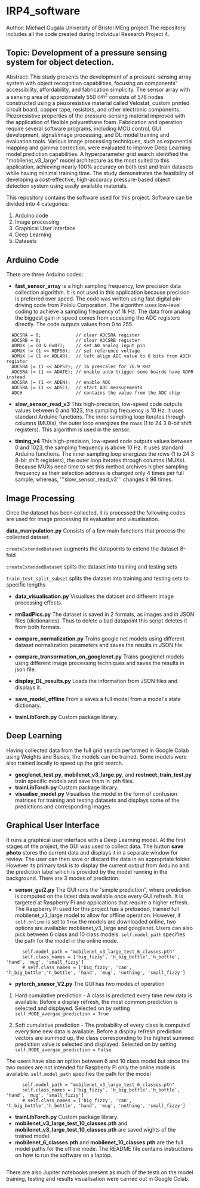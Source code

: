 # IRP4_software
Author: Michael Gugala
University of Bristol MEng project 
The repository includes all the code created during Individual Research Project 4.


## Topic: Development of a pressure sensing system for object detection.

Abstract:
This study presents the development of a pressure-sensing array system with object recognition capabilities, focusing on components' accessibility, affordability, and fabrication simplicity. The sensor array with a sensing area of approximately 550 $cm^2$ consists of 576 nodes constructed using a piezoresistive material called Velostat, custom printed circuit board, copper tape, resistors, and other electronic components. Piezoresistive properties of the pressure-sensing material improved with the application of flexible polyurethane foam. Fabrication and operation require several software programs, including MCU control, GUI development, signal/image processing, and DL model training and evaluation tools. Various image processing techniques, such as exponential mapping and gamma correction, were evaluated to improve Deep Learning model prediction capabilities. A hyperparameter grid search identified the "mobilenet\_v3\_large" model architecture as the most suited to this application, achieving nearly 100\% accuracy on both test and train datasets while having minimal training time. The study demonstrates the feasibility of developing a cost-effective, high-accuracy pressure-based object detection system using easily available materials.


This repository contains the software used for this project. Software can be divided into 4 categories:
1) Arduino code
2) Image processing
3) Graphical User Interface
4) Deep Learning
5) Datasets

## Arduino Code
There are three Arduino codes:
* **fast_sensor_array** is a high sampling frequency, low precision data collection algorithm. It is not used in this application because precision is preferred over speed. The code was written using fast digital pin-driving code from Pololu Corporation. The algorithm uses low-level coding to achieve a sampling frequency of 1k Hz. The data from analog the biggest gain in speed comes from accessing the ADC registers directly. The code outputs values from 0 to 255.
```
  ADCSRA = 0;             // clear ADCSRA register
  ADCSRB = 0;             // clear ADCSRB register
  ADMUX |= (0 & 0x07);    // set A0 analog input pin
  ADMUX |= (1 << REFS0);  // set reference voltage
  ADMUX |= (1 << ADLAR);  // left align ADC value to 8 bits from ADCH register
  ADCSRA |= (1 << ADPS2); // 16 prescaler for 76.9 KHz
  ADCSRA |= (1 << ADATE); // enable auto trigger some boards have ADFR instead 
  ADCSRA |= (1 << ADEN);  // enable ADC
  ADCSRA |= (1 << ADSC);  // start ADC measurements
  ADCH                    // contains the value from the ADC chip
```

* **slow_sensor_read_v3** This high-precision, low-speed code outputs values between 0 and 1023, the sampling frequency is 10 Hz. It uses standard Arduino functions. The inner sampling loop iterates through columns (MUXs), the outer loop energizes the rows (1 to 24 3 8-bit shift registers). This algorithm is used in the sensor.


* **timing_v4** This high-precision, low-speed code outputs values between 0 and 1023, the sampling frequency is above 10 Hz. It uses standard Arduino functions. The inner sampling loop energizes the rows (1 to 24 3 8-bit shift registers), the outer loop iterates through columns (MUXs). Because MUXs need time to set this method archives higher sampling frequency as their selection address is changed only 4 times per full sample, whereas, '''slow_sensor_read_v3''' changes it 96 times.


## Image Processing
Once the dataset has been collected, it is processed the following codes are used for image processing its evaluation and visualisation. 

**data_manipulation.py** Consists of a few main functions that process the collected dataset.

```createExtendedDataset``` augments the datapoints to extend the dataset 8-fold

```createExtendedDataset``` splits the dataset into training and testing sets

```train_test_split_subset``` splits the dataset into training and testing sets to specific lengths


* **data_visualisation.py** Visualises the dataset and different image processing effects.

* **rmBadPics.py** The dataset is saved in 2 formats, as images and in JSON files (dictionaries). Thus to delete a bad datapoint this script deletes it from both formats.

* **compare_normalization.py** Trains google net models using different dataset normalization parameters and saves the results in JSON file.

* **compare_transormation_on_googlenet.py** Trains googlenet models using different image processing techniques and saves the results in json file.

* **display_DL_results.py** Loads the information from JSON files and displays it.
  
* **save_model_offline** From a saves a full model from a model's state dictionary.

* **trainLibTorch.py** Custom package library.


## Deep Learning
Having collected data from the full grid search performed in Google Colab using Weights and Biases, the models can be trained. Some models were also trained locally to speed up the grid search. 

* **googlenet_test.py**, **mobilenet_v3_large.py**, and **restneet_train_test.py** train specific models and save them in .pth files.
* **trainLibTorch.py** Custom package library.
* **visualise_model.py** Visualises the model in the form of confusion matrices for training and testing datasets and displays some of the predictions and corresponding images.

## Graphical User Interface
It runs a graphical user interface with a Deep Learning model. At the first stages of the project, the GUI was used to collect data. The button **save photo** stores the current data and displays it in a separate window for review. The user can then save or discard the data in an appropriate folder. However its primary task is to display the current output from Arduino and the prediction label which is provided by the model running in the background. There are 3 modes of prediction.

* **sensor_gui2.py** The GUI runs the "simple prediction", where prediction is computed on the latest data available once every GUI refresh. It is targeted at Raspberry Pi and applications that require a higher refresh. The Raspberry Pi used for this project has a preloaded, trained full mobilenet_v3_large model to allow for offline operation. However, if ```self.online``` is set to ```True``` the models are downloaded online, two options are available: mobilenet_v3_large and googlenet. Users can also pick between 6 class and 10 class models. ```self.model_path``` specifies the path for the model in the online mode.
```self.online = True
      self.model_path = "mobilenet_v3_large_test_6_classes.pth"
      self.class_names = ['big_fizzy', 'h_big_bottle','h_bottle', 'hand', 'mug', 'small_fizzy']
      # self.class_names = ['big_fizzy', 'can', 'h_big_bottle','h_bottle', 'hand', 'mug', 'nothing', 'small_fizzy']
```

* **pytorch_snesor_V2.py** The GUI has two modes of operation
1) Hard cumulative prediction - A class is predicted every time new data is available. Before a display refresh, the most common prediction is selected and displayed. Selected on by setting ```self.MODE_avergae_prediction = True```

2) Soft cumulative prediction - The probability of every class is computed every time new data is available. Before a display refresh prediction vectors are summed up, the class corresponding to the highest summed prediction value is selected and displayed. Selected on by setting ```self.MODE_avergae_prediction = False```


The users have also an option between 6 and 10 class model but since the two modes are not intended for Raspberry Pi only the online mode is available. ```self.model_path``` specifies the path for the model
```
      self.model_path = "mobilenet_v3_large_test_6_classes.pth"
      self.class_names = ['big_fizzy', 'h_big_bottle','h_bottle', 'hand', 'mug', 'small_fizzy']
      # self.class_names = ['big_fizzy', 'can', 'h_big_bottle','h_bottle', 'hand', 'mug', 'nothing', 'small_fizzy']
```
* **trainLibTorch.py** Custom package library.
* **mobilenet_v3_large_test_10_classes.pth** and **mobilenet_v3_large_test_10_classes.pth** are saved wights of the trained model
* **mobilenet_6_classes.pth** and **mobilenet_10_classes.pth** are the full model paths for the offline mode.
The README file contains instructions on how to run the software on a laptop.


##

There are also Jupiter notebooks present as much of the tests on the model training, testing and results visualisation were carried out in Google Colab.




